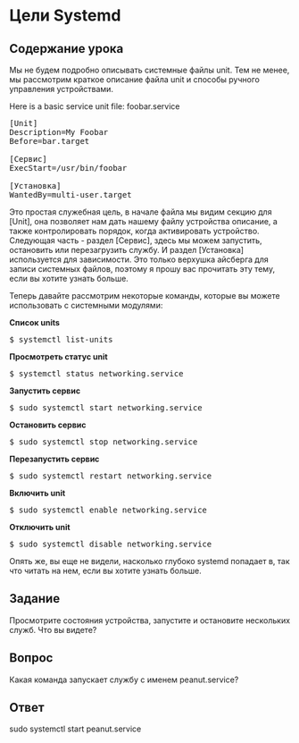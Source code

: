 # Цели Systemd

## Содержание урока

Мы не будем подробно описывать системные файлы unit. Тем не менее, мы рассмотрим краткое описание файла unit и способы ручного управления устройствами.

Here is a basic service unit file: foobar.service

<pre>
[Unit]
Description=My Foobar
Before=bar.target

[Сервис]
ExecStart=/usr/bin/foobar

[Установка]
WantedBy=multi-user.target
</pre>

Это простая служебная цель, в начале файла мы видим секцию для [Unit], она позволяет нам дать нашему файлу устройства описание, а также контролировать порядок, когда активировать устройство. Следующая часть - раздел [Сервис], здесь мы можем запустить, остановить или перезагрузить службу. И раздел [Установка] используется для зависимости. Это только верхушка айсберга для записи системных файлов, поэтому я прошу вас прочитать эту тему, если вы хотите узнать больше.

Теперь давайте рассмотрим некоторые команды, которые вы можете использовать с системными модулями: 

<b>Список units</b>

<pre>$ systemctl list-units</pre>

<b>Просмотреть статус unit</b>

<pre>$ systemctl status networking.service</pre>

<b>Запустить сервис</b>

<pre>$ sudo systemctl start networking.service</pre>

<b>Остановить сервис</b>

<pre>$ sudo systemctl stop networking.service</pre>

<b>Перезапустить сервис</b>

<pre>$ sudo systemctl restart networking.service</pre>

<b>Включить unit</b>

<pre>$ sudo systemctl enable networking.service</pre>

<b>Отключить unit</b>

<pre>$ sudo systemctl disable networking.service</pre>

Опять же, вы еще не видели, насколько глубоко systemd попадает в, так что читать на нем, если вы хотите узнать больше.

## Задание

Просмотрите состояния устройства, запустите и остановите нескольких служб. Что вы видете?

## Вопрос

Какая команда запускает службу с именем peanut.service?

## Ответ

sudo systemctl start peanut.service